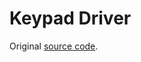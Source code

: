 # Keypad Driver

Original [source code](https://github.com/PacktPublishing/Creative-DIY-Microcontroller-Projects-with-TinyGo-and-WebAssembly/tree/master/Chapter03/keypad).
